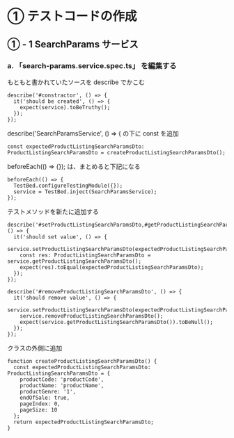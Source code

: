 # ① テストコードの作成

## ① - 1 SearchParams サービス

### a. 「search-params.service.spec.ts」 を編集する

もともと書かれていたソースを describe でかこむ

```
describe('#constractor', () => {
  it('should be created', () => {
    expect(service).toBeTruthy();
  });
});
```

describe('SearchParamsService', () => { の下に const を追加

```
const expectedProductListingSearchParamsDto: ProductListingSearchParamsDto = createProductListingSearchParamsDto();

```

beforeEach(() => {}); は、まとめると下記になる

```
beforeEach(() => {
  TestBed.configureTestingModule({});
  service = TestBed.inject(SearchParamsService);
});
```

テストメソッドを新たに追加する

```
describe('#setProductListingSearchParamsDto,#getProductListingSearchParamsDto', () => {
  it('should set value', () => {
    service.setProductListingSearchParamsDto(expectedProductListingSearchParamsDto);
    const res: ProductListingSearchParamsDto = service.getProductListingSearchParamsDto();
    expect(res).toEqual(expectedProductListingSearchParamsDto);
  });
});

describe('#removeProductListingSearchParamsDto', () => {
  it('should remove value', () => {
    service.setProductListingSearchParamsDto(expectedProductListingSearchParamsDto);
    service.removeProductListingSearchParamsDto();
    expect(service.getProductListingSearchParamsDto()).toBeNull();
  });
});
```

クラスの外側に追加

```
function createProductListingSearchParamsDto() {
  const expectedProductListingSearchParamsDto: ProductListingSearchParamsDto = {
    productCode: 'productCode',
    productName: 'productName',
    productGenre: '1',
    endOfSale: true,
    pageIndex: 0,
    pageSize: 10
  };
  return expectedProductListingSearchParamsDto;
}
```

